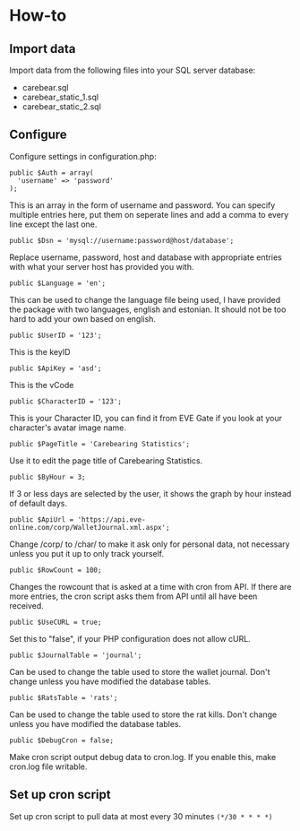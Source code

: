 # How-to #

## Import data ##

Import data from the following files into your SQL server database:
  * carebear.sql
  * carebear\_static\_1.sql
  * carebear\_static\_2.sql

## Configure ##

Configure settings in configuration.php:
```
public $Auth = array(
  'username' => 'password'
);
```
This is an array in the form of username and password.
You can specify multiple entries here, put them on seperate lines and add a comma to every line except the last one.

```
public $Dsn = 'mysql://username:password@host/database';
```
Replace username, password, host and database with appropriate entries with what your server host has provided you with.

```
public $Language = 'en';
```
This can be used to change the language file being used, I have provided the package with two languages, english and estonian. It should not be too hard to add your own based on english.

```
public $UserID = '123';
```
This is the keyID

```
public $ApiKey = 'asd';
```
This is the vCode

```
public $CharacterID = '123';
```
This is your Character ID, you can find it from EVE Gate if you look at your character's avatar image name.

```
public $PageTitle = 'Carebearing Statistics';
```
Use it to edit the page title of Carebearing Statistics.

```
public $ByHour = 3;
```
If 3 or less days are selected by the user, it shows the graph by hour instead of default days.

```
public $ApiUrl = 'https://api.eve-online.com/corp/WalletJournal.xml.aspx';
```
Change /corp/ to /char/ to make it ask only for personal data, not necessary unless you put it up to only track yourself.

```
public $RowCount = 100;
```
Changes the rowcount that is asked at a time with cron from API.
If there are more entries, the cron script asks them from API until all have been received.

```
public $UseCURL = true;
```
Set this to "false", if your PHP configuration does not allow cURL.

```
public $JournalTable = 'journal';
```
Can be used to change the table used to store the wallet journal. Don't change unless you have modified the database tables.

```
public $RatsTable = 'rats';
```
Can be used to change the table used to store the rat kills. Don't change unless you have modified the database tables.

```
public $DebugCron = false;
```
Make cron script output debug data to cron.log. If you enable this, make cron.log file writable.

## Set up cron script ##

Set up cron script to pull data at most every 30 minutes `(*/30 * * * *)`